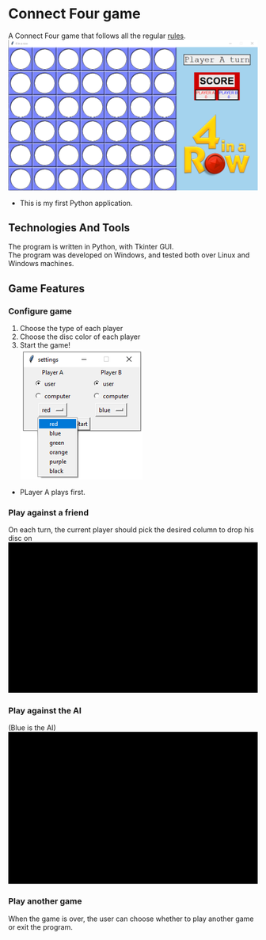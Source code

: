 # Connect Four game
A Connect Four game that follows all the regular [rules](https://en.wikipedia.org/wiki/Connect_Four).<br/>
![alt text](https://github.com/IdoSagiv/connect-four/blob/main/images/game_screen.png?raw=true)<br/>
* This is my first Python application.<br/>
## Technologies And Tools
The program is written in Python, with Tkinter GUI.<br/>
The program was developed on Windows, and tested both over Linux and Windows machines.
## Game Features
### Configure game
1. Choose the type of each player
2. Choose the disc color of each player
3. Start the game!<br/>
![alt text](https://github.com/IdoSagiv/connect-four/blob/main/images/game_settings.png?raw=true)<br/>
* PLayer A plays first.

### Play against a friend
On each turn, the current player should pick the desired column to drop his disc on
![alt text](https://github.com/IdoSagiv/connect-four/blob/main/images/player_vs_player.gif?raw=true)

### Play against the AI
(Blue is the AI)
![alt text](https://github.com/IdoSagiv/connect-four/blob/main/images/player_vs_ai.gif?raw=true)

### Play another game
When the game is over, the user can choose whether to play another game or exit the program.
